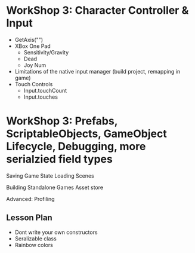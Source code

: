 # WorkShop 3: Character Controller & Input
* GetAxis("")
* XBox One Pad
  * Sensitivity/Gravity
  * Dead
  * Joy Num
* Limitations of the native input manager (build project, remapping in game)
* Touch Controls
  * Input.touchCount
  * Input.touches


# WorkShop 3: Prefabs, ScriptableObjects, GameObject Lifecycle, Debugging, more serialzied field types


Saving Game State
Loading Scenes


Building Standalone Games
Asset store

Advanced:
Profiling

## Lesson Plan
* Dont write your own constructors
* Seralizable class
* Rainbow colors